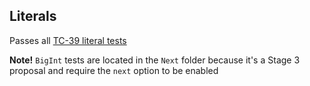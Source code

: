 ## Literals

Passes all [TC-39 literal tests](https://github.com/tc39/test262/blob/master/test/language/literals) 

**Note!** `BigInt` tests are located in the `Next` folder because it's a Stage 3 proposal 
and require the `next` option to be enabled